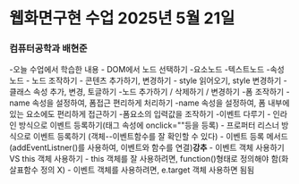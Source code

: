 # 웹화면구현 수업 2025년 5월 21일

### 컴퓨터공학과 배현준

-오늘 수업에서 학습한 내용
    - DOM에서 노드 선택하기
        -요소노드
        -텍스트노드
        -속성노드
    - 노드 조작하기
        - 콘텐츠 추가하기, 변경하기
        - style 읽어오기, style 변경하기
        - 클래스 속성 추가, 변경, 토글하기
    -노드 추가하기 / 삭제하기 / 변경하기
    -폼 조작하기
        -name 속성을 설정하여, 폼접근 편리하게 처리하기
        -name 속성을 설정하여, 폼 내부에 있는 요소에도 편리하게 접근하기
        -폼요소의 입력값을 조작하기
    -이벤트 다루기
        - 인라인 방식으로 이벤트 등록하기(태그 속성에 onclick=""등을 등록)
        - 프로퍼터 리스너 방식으로 이벤트 등록하기 (객체--이벤트함수를 잘 확인할 수 있다)
        - 이벤트 등록 메서드(addEventListner()를 사용하여, 이벤트와 함수를 연결)**강추**
        - 이벤트 객체 사용하기 VS this 객체 사용하기
         - this 객체를 잘 사용하려면, function()형태로 정의해야 함(화살표함수 정의 X)
         - 이벤트 객체를 사용하려면, e.target 객체 사용하면 됨됨